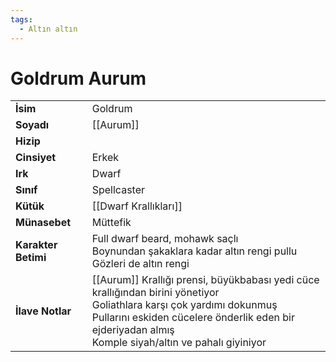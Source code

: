 ```yaml
---  
tags:
  - Altın altın  
---  
```

# Goldrum Aurum  
|  |  |  
|---|---|  
| **İsim** | Goldrum|  
| **Soyadı** | [[Aurum]]|  
| **Hizip** | |  
| **Cinsiyet** | Erkek|  
| **Irk** | Dwarf|  
| **Sınıf** | Spellcaster|  
| **Kütük** | [[Dwarf Krallıkları]]|  
| **Münasebet** | Müttefik|  
| **Karakter Betimi** | Full dwarf beard, mohawk saçlı<br>Boynundan şakaklara kadar altın rengi pullu<br>Gözleri de altın rengi|  
| **İlave Notlar** | [[Aurum]] Krallığı prensi, büyükbabası yedi cüce krallığından birini yönetiyor<br>Goliathlara karşı çok yardımı dokunmuş<br>Pullarını eskiden cücelere önderlik eden bir ejderiyadan almış<br>Komple siyah/altın ve pahalı giyiniyor|  
